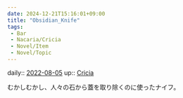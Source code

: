 ```yaml
---
date: 2024-12-21T15:16:01+09:00
title: "Obsidian_Knife"
tags:
 - Bar
 - Nacaria/Cricia
 - Novel/Item
 - Novel/Topic
---
```


daily:: [2022-08-05](../../../Daily_Note/2022-08-05.md)
up:: [Cricia](Novel/Nacaria/Cricia.md)

むかしむかし、人々の石から蓋を取り除くのに使ったナイフ。
